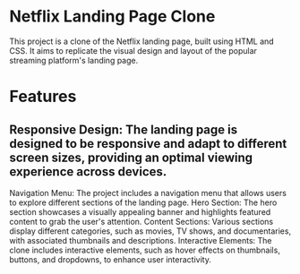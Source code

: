 # Netflix Landing Page Clone

This project is a clone of the Netflix landing page, built using HTML and CSS. It aims to replicate the visual design and layout of the popular streaming platform's landing page.

# Features
## Responsive Design: The landing page is designed to be responsive and adapt to different screen sizes, providing an optimal viewing experience across devices.
Navigation Menu: The project includes a navigation menu that allows users to explore different sections of the landing page.
Hero Section: The hero section showcases a visually appealing banner and highlights featured content to grab the user's attention.
Content Sections: Various sections display different categories, such as movies, TV shows, and documentaries, with associated thumbnails and descriptions.
Interactive Elements: The clone includes interactive elements, such as hover effects on thumbnails, buttons, and dropdowns, to enhance user interactivity.

